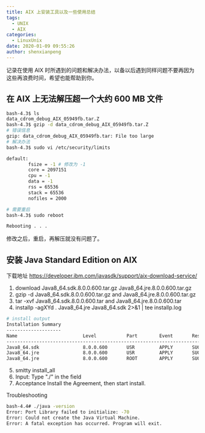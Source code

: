 ```yaml
---
title: AIX 上安装工具以及一些使用总结
tags:
  - UNIX
  - AIX
categories:
  - LinuxUnix
date: 2020-01-09 09:55:26
author: shenxianpeng
---
```


记录在使用 AIX 时所遇到的问题和解决办法，以备以后遇到同样问题不要再因为这些再浪费时间，希望也能帮助到你。

## 在 AIX 上无法解压超一个大约 600 MB 文件

```bash
bash-4.3$ ls
data_cdrom_debug_AIX_05949fb.tar.Z
bash-4.3$ gzip -d data_cdrom_debug_AIX_05949fb.tar.Z
# 错误信息
gzip: data_cdrom_debug_AIX_05949fb.tar: File too large
# 解决办法
bash-4.3$ sudo vi /etc/security/limits

default:
        fsize = -1 # 修改为 -1
        core = 2097151
        cpu = -1
        data = -1
        rss = 65536
        stack = 65536
        nofiles = 2000

# 需要重启
bash-4.3$ sudo reboot

Rebooting . . .

```

修改之后，重启，再解压就没有问题了。

## 安装 Java Standard Edition on AIX

下载地址 https://developer.ibm.com/javasdk/support/aix-download-service/

1. download Java8_64.sdk.8.0.0.600.tar.gz Java8_64.jre.8.0.0.600.tar.gz
2. gzip -d Java8_64.sdk.8.0.0.600.tar.gz and Java8_64.jre.8.0.0.600.tar.gz
3. tar -xvf Java8_64.sdk.8.0.0.600.tar  and Java8_64.jre.8.0.0.600.tar
4. installp -agXYd .  Java8_64.jre Java8_64.sdk 2>&1 | tee installp.log

```bash
# install output
Installation Summary
--------------------
Name                        Level           Part        Event       Result
-------------------------------------------------------------------------------
Java8_64.sdk                8.0.0.600       USR         APPLY       SUCCESS
Java8_64.jre                8.0.0.600       USR         APPLY       SUCCESS
Java8_64.jre                8.0.0.600       ROOT        APPLY       SUCCESS
```

5. smitty install_all
6. Input: Type "./" in the field
7. Acceptance Install the Agreement, then start install.

Troubleshooting

```bash
bash-4.4# ./java -version
Error: Port Library failed to initialize: -70
Error: Could not create the Java Virtual Machine.
Error: A fatal exception has occurred. Program will exit.
```
